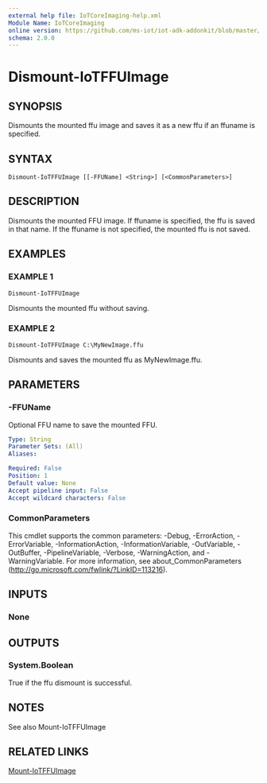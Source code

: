 ```yaml
---
external help file: IoTCoreImaging-help.xml
Module Name: IoTCoreImaging
online version: https://github.com/ms-iot/iot-adk-addonkit/blob/master/Tools/IoTCoreImaging/Docs/Dismount-IoTFFUImage.md
schema: 2.0.0
---
```


# Dismount-IoTFFUImage

## SYNOPSIS
Dismounts the mounted ffu image and saves it as a new ffu if an ffuname is specified.

## SYNTAX

```
Dismount-IoTFFUImage [[-FFUName] <String>] [<CommonParameters>]
```

## DESCRIPTION
Dismounts the mounted FFU image.
If ffuname is specified, the ffu is saved in that name.
If the ffuname is not specified, the mounted ffu is not saved.

## EXAMPLES

### EXAMPLE 1
```
Dismount-IoTFFUImage
```

Dismounts the mounted ffu without saving.

### EXAMPLE 2
```
Dismount-IoTFFUImage C:\MyNewImage.ffu
```

Dismounts and saves the mounted ffu as MyNewImage.ffu.

## PARAMETERS

### -FFUName
Optional FFU name to save the mounted FFU.

```yaml
Type: String
Parameter Sets: (All)
Aliases:

Required: False
Position: 1
Default value: None
Accept pipeline input: False
Accept wildcard characters: False
```

### CommonParameters
This cmdlet supports the common parameters: -Debug, -ErrorAction, -ErrorVariable, -InformationAction, -InformationVariable, -OutVariable, -OutBuffer, -PipelineVariable, -Verbose, -WarningAction, and -WarningVariable.
For more information, see about_CommonParameters (http://go.microsoft.com/fwlink/?LinkID=113216).

## INPUTS

### None
## OUTPUTS

### System.Boolean
True if the ffu dismount is successful.
## NOTES
See also Mount-IoTFFUImage

## RELATED LINKS

[Mount-IoTFFUImage](Mount-IoTFFUImage.md)


